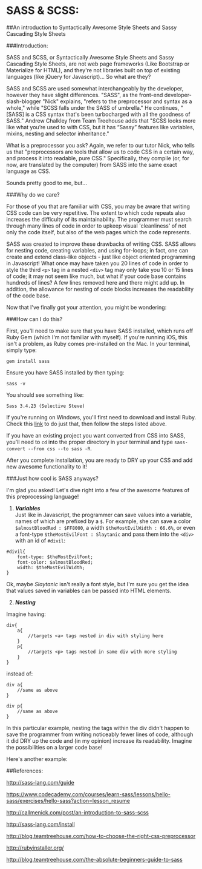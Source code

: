 # SASS & SCSS:
##An introduction to Syntactically Awesome Style Sheets and Sassy Cascading Style Sheets

###Introduction:

SASS and SCSS, or Syntactically Awesome Style Sheets and Sassy Cascading Style Sheets, are not web page frameworks (Like Bootstrap or Materialize for HTML), and they're not libraries built on top of existing languages (like jQuery for Javascript)... So what are they?

SASS and SCSS are used somewhat interchangeably by the developer, however they have slight differences. "SASS", as the front-end developer-slash-blogger "Nick" explains, "refers to the preprocessor and syntax as a whole," while "SCSS falls under the SASS of umbrella." He continues, "[SASS] is a CSS syntax that's been turbocharged with all the goodness of SASS." Andrew Chalkley from Team Treehouse adds that "SCSS looks more like what you’re used to with CSS, but it has “Sassy” features like variables, mixins, nesting and selector inheritance."

What is a preprocessor you ask? Again, we refer to our tutor Nick, who tells us that "preprocessors are tools that allow us to code CSS in a certain way, and process it into readable, pure CSS." Specifically, they compile (or, for now, are translated by the computer) from SASS into the same exact language as CSS.

Sounds pretty good to me, but...

###Why do we care?

For those of you that are familiar with CSS, you may be aware that writing CSS code can be very repetitive. The extent to which code repeats also increases the difficulty of its maintainability. The programmer must search through many lines of code in order to upkeep visual 'cleanliness' of not only the code itself, but also of the web pages which the code represents.

SASS was created to improve these drawbacks of writing CSS. SASS allows for nesting code, creating variables, and using for-loops; in fact, one can create and extend class-like objects - just like object oriented programming in Javascript! What once may have taken you 20 lines of code in order to style the third ```<p>``` tag in a nested ```<div>``` tag may only take you 10 or 15 lines of code; it may not seem like much, but what if your code base contains hundreds of lines? A few lines removed here and there might add up. In addition, the allowance for nesting of code blocks increases the readability of the code base.

Now that I've finally got your attention, you might be wondering:

###How can I do this?

First, you'll need to make sure that you have SASS installed, which runs off Ruby Gem (which I'm not familiar with myself). If you're running iOS, this isn't a problem, as Ruby comes pre-installed on the Mac. In your terminal, simply type:
```
gem install sass
```
Ensure you have SASS installed by then typing:

```
sass -v
```
You should see something like:

```
Sass 3.4.23 (Selective Steve)
```
If you're running on Windows, you'll first need to download and install Ruby. Check this [link](http://rubyinstaller.org/) to do just that, then follow the steps listed above.

If you have an existing project you want converted from CSS into SASS, you'll need to ```cd``` into the proper directory in your terminal and type ```sass-convert --from css --to sass -R```.

After you complete installation, you are ready to DRY up your CSS and add new awesome functionality to it!

###Just how cool is SASS anyways?

I'm glad you asked! Let's dive right into a few of the awesome features of this preprocessing language!

1. ***Variables***<br>
Just like in Javascript, the programmer can save values into a variable, names of which are prefixed by a `$`.
For example, she can save a color ```$almostBloodRed : $FF8000```, a width ```$theMostEvilWidth : 66.6%```, or even a font-type ```$theMostEvilFont : Slaytanic``` and pass them into the `<div>` with an id of `#divil`:
```
#divil{
    font-type: $theMostEvilFont;
    font-color: $almostBloodRed;
    width: $theMostEvilWidth;
}
```
Ok, maybe *Slaytanic* isn't really a font style, but I'm sure you get the idea that values saved in variables can be passed into HTML elements.

2. ***Nesting***

Imagine having:
```
div{
    a{
        //targets <a> tags nested in div with styling here
    }
    p{
        //targets <p> tags nested in same div with more styling
    }
}
```
instead of:
```
div a{
    //same as above
}

div p{
    //same as above
}
```
In this particular example, nesting the tags within the div didn't happen to save the programmer from writing noticeably fewer lines of code, although it did DRY up the code and (in my opinion) increase its readability. Imagine the possibilities on a larger code base!

Here's another example:



##References:

http://sass-lang.com/guide

https://www.codecademy.com/courses/learn-sass/lessons/hello-sass/exercises/hello-sass?action=lesson_resume

http://callmenick.com/post/an-introduction-to-sass-scss

http://sass-lang.com/install

http://blog.teamtreehouse.com/how-to-choose-the-right-css-preprocessor

http://rubyinstaller.org/

http://blog.teamtreehouse.com/the-absolute-beginners-guide-to-sass
